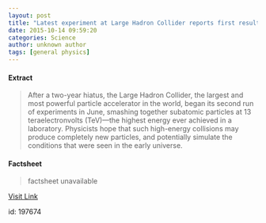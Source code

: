 ```yaml
---
layout: post
title: "Latest experiment at Large Hadron Collider reports first results"
date: 2015-10-14 09:59:20
categories: Science
author: unknown author
tags: [general physics]
---
```



#### Extract
>After a two-year hiatus, the Large Hadron Collider, the largest and most powerful particle accelerator in the world, began its second run of experiments in June, smashing together subatomic particles at 13 teraelectronvolts (TeV)—the highest energy ever achieved in a laboratory. Physicists hope that such high-energy collisions may produce completely new particles, and potentially simulate the conditions that were seen in the early universe.

#### Factsheet
>factsheet unavailable

[Visit Link](http://phys.org/news/2015-10-latest-large-hadron-collider-results.html)

id:  197674

